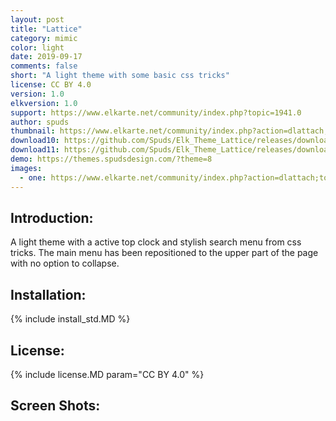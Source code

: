 ```yaml
---
layout: post
title: "Lattice"
category: mimic
color: light
date: 2019-09-17
comments: false
short: "A light theme with some basic css tricks"
license: CC BY 4.0
version: 1.0
elkversion: 1.0
support: https://www.elkarte.net/community/index.php?topic=1941.0
author: spuds
thumbnail: https://www.elkarte.net/community/index.php?action=dlattach;topic=1941.0;attach=1474;image
download10: https://github.com/Spuds/Elk_Theme_Lattice/releases/download/V1.0.1/elk_theme_lattice.zip
download11: https://github.com/Spuds/Elk_Theme_Lattice/releases/download/1.0.2/elk_theme_lattice_11.zip
demo: https://themes.spudsdesign.com/?theme=8
images:
  - one: https://www.elkarte.net/community/index.php?action=dlattach;topic=1941.0;attach=1474;image
---
```


## Introduction:
A light theme with a active top clock and stylish search menu from css tricks.  The main menu has been repositioned to the 
upper part of the page with no option to collapse.

## Installation:
{% include install_std.MD %}

## License:
{% include license.MD param="CC BY 4.0" %}

## Screen Shots: